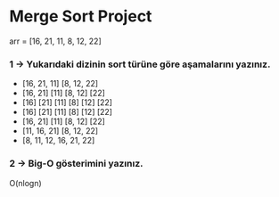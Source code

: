 # Merge Sort Project

arr = [16, 21, 11, 8, 12, 22]

### 1 -> Yukarıdaki dizinin sort türüne göre aşamalarını yazınız.

- [16, 21, 11] [8, 12, 22]
- [16, 21] [11] [8, 12] [22]
- [16] [21] [11] [8] [12] [22]
- [16] [21] [11] [8] [12] [22]
- [16, 21] [11] [8, 12] [22]
- [11, 16, 21] [8, 12, 22]
- [8, 11, 12, 16, 21, 22]


### 2 -> Big-O gösterimini yazınız.

O(nlogn)
